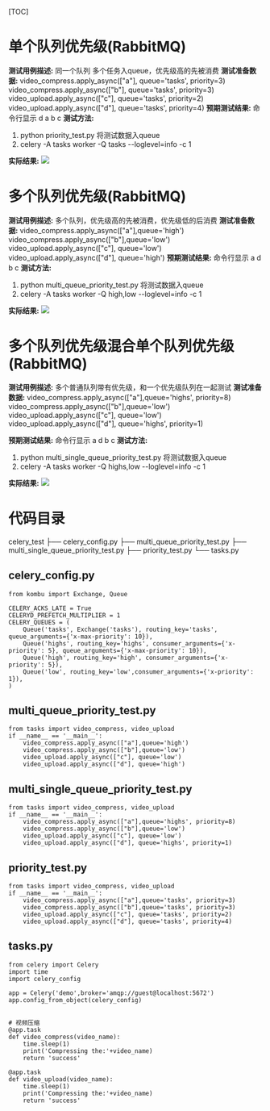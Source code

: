 
[TOC]

# 单个队列优先级(RabbitMQ)
**测试用例描述:**
同一个队列 多个任务入queue，优先级高的先被消费
**测试准备数据:**
video_compress.apply_async(["a"], queue='tasks', priority=3)
video_compress.apply_async(["b"], queue='tasks', priority=3)
video_upload.apply_async(["c"], queue='tasks', priority=2)
video_upload.apply_async(["d"], queue='tasks', priority=4)
**预期测试结果:**
命令行显示
d
a
b
c
**测试方法:**
1. python priority_test.py 将测试数据入queue
2. celery -A tasks worker -Q tasks --loglevel=info -c 1

**实际结果:**
![](leanote://file/getImage?fileId=5df199c14da5dc0607000004)

# 多个队列优先级(RabbitMQ)
**测试用例描述:**
多个队列，优先级高的先被消费，优先级低的后消费
**测试准备数据:**
video_compress.apply_async(["a"],queue='high')
video_compress.apply_async(["b"],queue='low')
video_upload.apply_async(["c"], queue='low')
video_upload.apply_async(["d"], queue='high')
**预期测试结果:**
命令行显示
a
d
b
c
**测试方法:**
1. python multi_queue_priority_test.py 将测试数据入queue
2. celery -A tasks worker -Q high,low --loglevel=info -c 1

**实际结果:**
![](leanote://file/getImage?fileId=5df197994da5dc0607000002)

# 多个队列优先级混合单个队列优先级(RabbitMQ)
**测试用例描述:**
多个普通队列带有优先级，和一个优先级队列在一起测试
**测试准备数据:**
video_compress.apply_async(["a"],queue='highs', priority=8)
video_compress.apply_async(["b"],queue='low')
video_upload.apply_async(["c"], queue='low')
video_upload.apply_async(["d"], queue='highs', priority=1)
 
**预期测试结果:**
命令行显示
a
d
b
c
**测试方法:**
1. python multi_single_queue_priority_test.py 将测试数据入queue
2. celery -A tasks worker -Q highs,low --loglevel=info -c 1

**实际结果:**
![](leanote://file/getImage?fileId=5df199384da5dc0607000003)


# 代码目录
celery_test
├── celery_config.py
├── multi_queue_priority_test.py
├── multi_single_queue_priority_test.py
├── priority_test.py
└── tasks.py

## celery_config.py
```
from kombu import Exchange, Queue

CELERY_ACKS_LATE = True
CELERYD_PREFETCH_MULTIPLIER = 1
CELERY_QUEUES = (
    Queue('tasks', Exchange('tasks'), routing_key='tasks', queue_arguments={'x-max-priority': 10}),
    Queue('highs', routing_key='highs', consumer_arguments={'x-priority': 5}, queue_arguments={'x-max-priority': 10}),
    Queue('high', routing_key='high', consumer_arguments={'x-priority': 5}),
    Queue('low', routing_key='low',consumer_arguments={'x-priority': 1}),
)
```
## multi_queue_priority_test.py
```
from tasks import video_compress, video_upload
if __name__ == '__main__':
    video_compress.apply_async(["a"],queue='high')
    video_compress.apply_async(["b"],queue='low')
    video_upload.apply_async(["c"], queue='low')
    video_upload.apply_async(["d"], queue='high')
```
## multi_single_queue_priority_test.py
```
from tasks import video_compress, video_upload
if __name__ == '__main__':
    video_compress.apply_async(["a"],queue='highs', priority=8)
    video_compress.apply_async(["b"],queue='low')
    video_upload.apply_async(["c"], queue='low')
    video_upload.apply_async(["d"], queue='highs', priority=1)
```
## priority_test.py
```
from tasks import video_compress, video_upload
if __name__ == '__main__':
    video_compress.apply_async(["a"],queue='tasks', priority=3)
    video_compress.apply_async(["b"],queue='tasks', priority=3)
    video_upload.apply_async(["c"], queue='tasks', priority=2)
    video_upload.apply_async(["d"], queue='tasks', priority=4)
```
## tasks.py
```
from celery import Celery
import time
import celery_config 
 
app = Celery('demo',broker='amqp://guest@localhost:5672')
app.config_from_object(celery_config)

 
# 视频压缩
@app.task
def video_compress(video_name):
    time.sleep(1)
    print('Compressing the:'+video_name)
    return 'success'
 
@app.task
def video_upload(video_name):
    time.sleep(1)
    print('Compressing the:'+video_name)
    return 'success'
```


